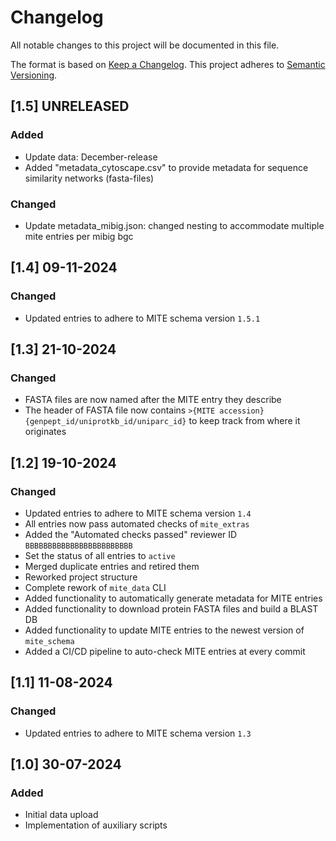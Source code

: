 # Changelog

All notable changes to this project will be documented in this file.

The format is based on [Keep a Changelog](https://keepachangelog.com/en/1.0.0/).
This project adheres to [Semantic Versioning](https://semver.org/spec/v2.0.0.html).

## [1.5] UNRELEASED

### Added

- Update data: December-release
- Added "metadata_cytoscape.csv" to provide metadata for sequence similarity networks (fasta-files)

### Changed

- Update metadata_mibig.json: changed nesting to accommodate multiple mite entries per mibig bgc

## [1.4] 09-11-2024

### Changed

- Updated entries to adhere to MITE schema version `1.5.1`

## [1.3] 21-10-2024

### Changed

- FASTA files are now named after the MITE entry they describe
- The header of FASTA file now contains `>{MITE accession} {genpept_id/uniprotkb_id/uniparc_id}` to keep track from where it originates

## [1.2] 19-10-2024

### Changed

- Updated entries to adhere to MITE schema version `1.4`
- All entries now pass automated checks of `mite_extras`
- Added the "Automated checks passed" reviewer ID `BBBBBBBBBBBBBBBBBBBBBBBB`
- Set the status of all entries to `active`
- Merged duplicate entries and retired them
- Reworked project structure
- Complete rework of `mite_data` CLI
- Added functionality to automatically generate metadata for MITE entries
- Added functionality to download protein FASTA files and build a BLAST DB
- Added functionality to update MITE entries to the newest version of `mite_schema`
- Added a CI/CD pipeline to auto-check MITE entries at every commit

## [1.1] 11-08-2024

### Changed

- Updated entries to adhere to MITE schema version `1.3`

## [1.0] 30-07-2024

### Added

- Initial data upload
- Implementation of auxiliary scripts
